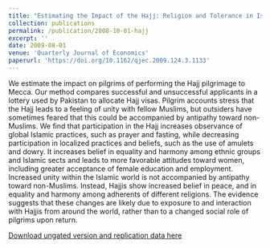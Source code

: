 ```yaml
---
title: "Estimating the Impact of the Hajj: Religion and Tolerance in Islam’s Global Gathering"
collection: publications
permalink: /publication/2008-10-01-hajj
excerpt: ''
date: 2009-08-01
venue: 'Quarterly Journal of Economics'
paperurl: 'https://doi.org/10.1162/qjec.2009.124.3.1133'
---
```

We estimate the impact on pilgrims of performing the Hajj pilgrimage to Mecca. Our method compares successful and unsuccessful applicants in a lottery used by Pakistan to allocate Hajj visas. Pilgrim accounts stress that the Hajj leads to a feeling of unity with fellow Muslims, but outsiders have sometimes feared that this could be accompanied by antipathy toward non-Muslims. We find that participation in the Hajj increases observance of global Islamic practices, such as prayer and fasting, while decreasing participation in localized practices and beliefs, such as the use of amulets and dowry. It increases belief in equality and harmony among ethnic groups and Islamic sects and leads to more favorable attitudes toward women, including greater acceptance of female education and employment. Increased unity within the Islamic world is not accompanied by antipathy toward non-Muslims. Instead, Hajjis show increased belief in peace, and in equality and harmony among adherents of different religions. The evidence suggests that these changes are likely due to exposure to and interaction with Hajjis from around the world, rather than to a changed social role of pilgrims upon return.

[Download ungated version and replication data here](https://osf.io/preprints/socarxiv/a7q5m/)
